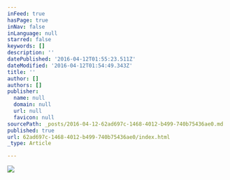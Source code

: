 ```yaml
---
inFeed: true
hasPage: true
inNav: false
inLanguage: null
starred: false
keywords: []
description: ''
datePublished: '2016-04-12T01:55:23.511Z'
dateModified: '2016-04-12T01:54:49.343Z'
title: ''
author: []
authors: []
publisher:
  name: null
  domain: null
  url: null
  favicon: null
sourcePath: _posts/2016-04-12-62ad697c-1468-4012-b499-740b75436ae0.md
published: true
url: 62ad697c-1468-4012-b499-740b75436ae0/index.html
_type: Article

---
```

![](https://the-grid-user-content.s3-us-west-2.amazonaws.com/10e56a90-113b-4cc1-a2e1-968214722987.png)